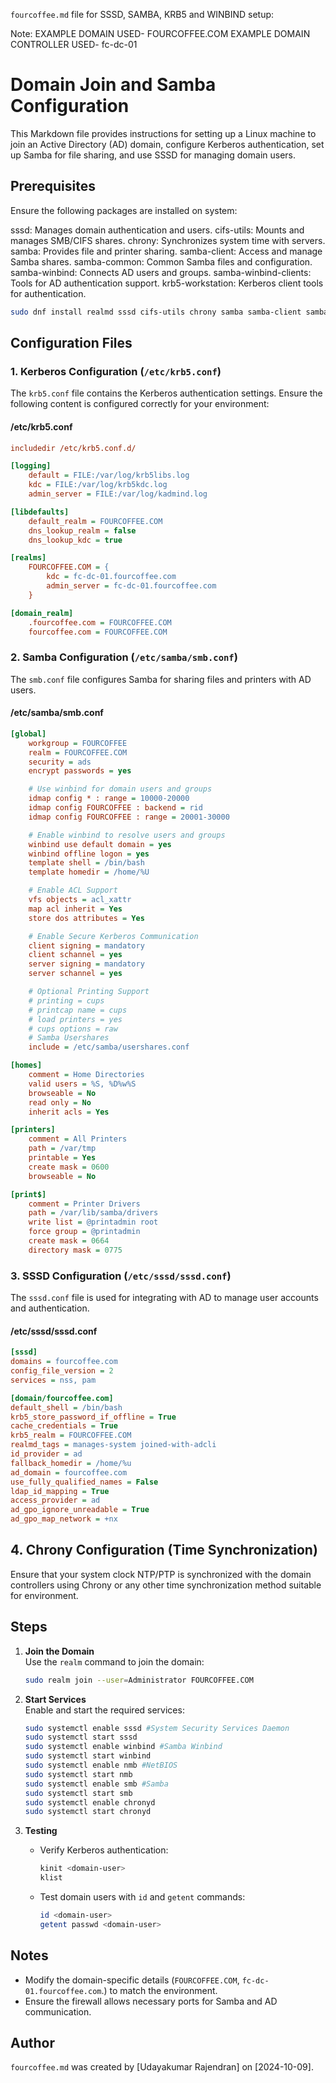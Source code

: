 `fourcoffee.md` file for SSSD, SAMBA, KRB5 and WINBIND setup:

Note: 
EXAMPLE DOMAIN USED- FOURCOFFEE.COM
EXAMPLE DOMAIN CONTROLLER USED- fc-dc-01

# Domain Join and Samba Configuration

This Markdown file provides instructions for setting up a Linux machine to join an Active Directory (AD) domain, configure Kerberos authentication, set up Samba for file sharing, and use SSSD for managing domain users.

## Prerequisites

Ensure the following packages are installed on system:

sssd: Manages domain authentication and users.
cifs-utils: Mounts and manages SMB/CIFS shares.
chrony: Synchronizes system time with servers.
samba: Provides file and printer sharing.
samba-client: Access and manage Samba shares.
samba-common: Common Samba files and configuration.
samba-winbind: Connects AD users and groups.
samba-winbind-clients: Tools for AD authentication support.
krb5-workstation: Kerberos client tools for authentication.

```bash
sudo dnf install realmd sssd cifs-utils chrony samba samba-client samba-common samba-winbind samba-winbind-clients krb5-workstation
```

## Configuration Files

### 1. Kerberos Configuration (`/etc/krb5.conf`)

The `krb5.conf` file contains the Kerberos authentication settings. Ensure the following content is configured correctly for your environment:


#### /etc/krb5.conf
```ini
includedir /etc/krb5.conf.d/

[logging]
    default = FILE:/var/log/krb5libs.log
    kdc = FILE:/var/log/krb5kdc.log
    admin_server = FILE:/var/log/kadmind.log

[libdefaults]
    default_realm = FOURCOFFEE.COM
    dns_lookup_realm = false
    dns_lookup_kdc = true

[realms]
    FOURCOFFEE.COM = {
        kdc = fc-dc-01.fourcoffee.com
        admin_server = fc-dc-01.fourcoffee.com
    }

[domain_realm]
    .fourcoffee.com = FOURCOFFEE.COM
    fourcoffee.com = FOURCOFFEE.COM
```

### 2. Samba Configuration (`/etc/samba/smb.conf`)

The `smb.conf` file configures Samba for sharing files and printers with AD users.

#### /etc/samba/smb.conf
```ini
[global]
    workgroup = FOURCOFFEE
    realm = FOURCOFFEE.COM
    security = ads
    encrypt passwords = yes

    # Use winbind for domain users and groups
    idmap config * : range = 10000-20000
    idmap config FOURCOFFEE : backend = rid
    idmap config FOURCOFFEE : range = 20001-30000

    # Enable winbind to resolve users and groups
    winbind use default domain = yes
    winbind offline logon = yes
    template shell = /bin/bash
    template homedir = /home/%U

    # Enable ACL Support
    vfs objects = acl_xattr
    map acl inherit = Yes
    store dos attributes = Yes

    # Enable Secure Kerberos Communication
    client signing = mandatory
    client schannel = yes
    server signing = mandatory
    server schannel = yes

    # Optional Printing Support
    # printing = cups
    # printcap name = cups
    # load printers = yes
    # cups options = raw
    # Samba Usershares
    include = /etc/samba/usershares.conf

[homes]
    comment = Home Directories
    valid users = %S, %D%w%S
    browseable = No
    read only = No
    inherit acls = Yes

[printers]
    comment = All Printers
    path = /var/tmp
    printable = Yes
    create mask = 0600
    browseable = No

[print$]
    comment = Printer Drivers
    path = /var/lib/samba/drivers
    write list = @printadmin root
    force group = @printadmin
    create mask = 0664
    directory mask = 0775
```

### 3. SSSD Configuration (`/etc/sssd/sssd.conf`)

The `sssd.conf` file is used for integrating with AD to manage user accounts and authentication.


#### /etc/sssd/sssd.conf
```ini
[sssd]
domains = fourcoffee.com
config_file_version = 2
services = nss, pam

[domain/fourcoffee.com]
default_shell = /bin/bash
krb5_store_password_if_offline = True
cache_credentials = True
krb5_realm = FOURCOFFEE.COM
realmd_tags = manages-system joined-with-adcli
id_provider = ad
fallback_homedir = /home/%u
ad_domain = fourcoffee.com
use_fully_qualified_names = False
ldap_id_mapping = True
access_provider = ad
ad_gpo_ignore_unreadable = True
ad_gpo_map_network = +nx
```

## 4. Chrony Configuration (Time Synchronization)

Ensure that your system clock NTP/PTP is synchronized with the domain controllers using Chrony or any other time synchronization method suitable for environment.

## Steps

1. **Join the Domain**  
   Use the `realm` command to join the domain:
   ```bash
   sudo realm join --user=Administrator FOURCOFFEE.COM
   ```

2. **Start Services**  
   Enable and start the required services:
   ```bash
   sudo systemctl enable sssd #System Security Services Daemon
   sudo systemctl start sssd
   sudo systemctl enable winbind #Samba Winbind 
   sudo systemctl start winbind
   sudo systemctl enable nmb #NetBIOS
   sudo systemctl start nmb
   sudo systemctl enable smb #Samba
   sudo systemctl start smb
   sudo systemctl enable chronyd
   sudo systemctl start chronyd
   ```

3. **Testing**  
   - Verify Kerberos authentication:
     ```bash
     kinit <domain-user>
     klist
     ```
   - Test domain users with `id` and `getent` commands:
     ```bash
     id <domain-user>
     getent passwd <domain-user>
     ```

## Notes

- Modify the domain-specific details (`FOURCOFFEE.COM`, `fc-dc-01.fourcoffee.com`.) to match the environment.
- Ensure the firewall allows necessary ports for Samba and AD communication.


## Author
`fourcoffee.md` was created by [Udayakumar Rajendran] on [2024-10-09].
